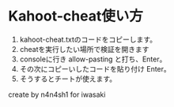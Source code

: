 # Kahoot-cheat使い方
1. kahoot-cheat.txtのコードをコピーします。
2. cheatを実行したい場所で検証を開きます
3. consoleに行き allow-pasting と打ち、Enter。
4. その次にコピーいしたコードを貼り付け Enter。
5. そうするとチートが使えます。

create by n4n4sh1
for iwasaki

